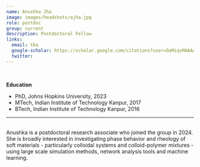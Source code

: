 ```yaml
---
name: Anushka Jha
image: images/headshots/ajha.jpg
role: postdoc
group: current
description: Postdoctoral Fellow
links:
  email: tba
  google-scholar: https://scholar.google.com/citations?user=OaMiqsMAAAAJ&hl=en
  twitter: 
---
```

<br>

**Education**
- PhD, Johns Hopkins University, 2023
- MTech, Indian Institute of Technology Kanpur, 2017
- BTech, Indian Institute of Technology Kanpur, 2016
<hr>
<br>
Anushka is a postdoctoral research associate who joined the group in 2024. She is broadly interested in investigating phase behavior and rheology of soft materials - particularly colloidal systems and colloid-polymer mixtures - using large scale simulation methods, network analysis tools and machine learning.   
<br>
